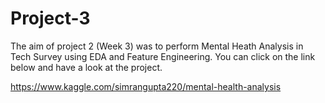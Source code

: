 # Project-3
The aim of project 2 (Week 3) was to perform Mental Heath Analysis in Tech Survey using EDA and Feature Engineering.
You can click on the link below and have a look at the project.

https://www.kaggle.com/simrangupta220/mental-health-analysis
